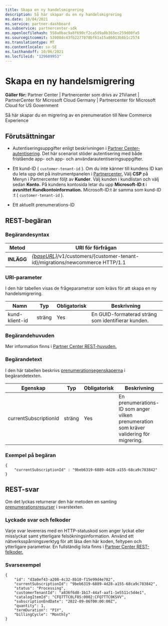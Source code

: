 ```yaml
---
title: Skapa en ny handelsmigrering
description: Så här skapar du en ny handelsmigrering
ms.date: 10/04/2021
ms.service: partner-dashboard
ms.subservice: partnercenter-sdk
ms.openlocfilehash: 558a0bac9a8f690cf2ca5d9a0b365ec259d00fa5
ms.sourcegitcommit: 53980dc43fb2277878bf61a15a86013b8b1c2574
ms.translationtype: MT
ms.contentlocale: sv-SE
ms.lasthandoff: 10/06/2021
ms.locfileid: "129609953"
---
```

#  <a name="create-a-new-commerce-migration"></a>Skapa en ny handelsmigrering

**Gäller för:** Partner Center | Partnercenter som drivs av 21Vianet | PartnerCenter för Microsoft Cloud Germany | Partnercenter för Microsoft Cloud for US Government

Så här skapar du en migrering av en prenumeration till New Commerce Experience

## <a name="prerequisites"></a>Förutsättningar

- Autentiseringsuppgifter enligt beskrivningen i [Partner Center-autentisering](partner-center-authentication.md). Det här scenariot stöder autentisering med både fristående app- och app- och användarautentiseringsuppgifter.

- Ett kund-ID ( `customer-tenant-id` ). Om du inte känner till kundens ID kan du leta upp det på instrumentpanelen i [Partnercenter.](https://partner.microsoft.com/dashboard) Välj **CSP** på Menyn i Partnercenter följt av **Kunder**. Välj kunden i kundlistan och välj sedan **Konto.** På kundens kontosida letar du upp **Microsoft-ID:t** i **avsnittet Kundkontoinformation.** Microsoft-ID:t är samma som kund-ID :t ( `customer-tenant-id` ).

- Ett aktuellt prenumerations-ID

## <a name="rest-request"></a>REST-begäran

### <a name="request-syntax"></a>Begärandesyntax

| Metod  | URI för förfrågan                                                                                                            |
|---------|------------------------------------------------------------------------------------------------------------------------|
|**INLÄGG** | [*{baseURL}*](partner-center-rest-urls.md)/v1/customers/{customer-tenant-id}/migrations/newcommerce HTTP/1.1           |

### <a name="uri-parameter"></a>URI-parameter

I den här tabellen visas de frågeparametrar som krävs för att skapa en ny handelsmigrering.

| Namn               | Typ   | Obligatorisk | Beskrivning                                           |
|--------------------|--------|----------|-------------------------------------------------------|
| kund-klient-id | sträng | Yes      | En GUID-formaterad sträng som identifierar kunden. |

### <a name="request-headers"></a>Begärandehuvuden

Mer information finns i [Partner Center REST-huvuden.](headers.md)

### <a name="request-body"></a>Begärandetext

I den här tabellen beskrivs [prenumerationsegenskaperna](subscription-resources.md) i begärandetexten.

| Egenskap              | Typ             | Obligatorisk        | Beskrivning |
|-----------------------|------------------|-----------------|-----------------------------------------------------------------------------------------------------------|
| currentSubscriptionId | sträng           | Yes             | En prenumerations-ID som anger vilken prenumeration som kräver validering för migrering.            |

### <a name="request-example"></a>Exempel på begäran

```http
{
    "currentSubscriptionId" : "9beb6319-6889-4d28-a155-68ca9c783842"
}
```

## <a name="rest-response"></a>REST-svar

Om det lyckas returnerar den här metoden en samling [prenumerationsresurser](subscription-resources.md) i svarstexten.

### <a name="response-success-and-error-codes"></a>Lyckade svar och felkoder

Varje svar levereras med en HTTP-statuskod som anger lyckat eller misslyckat samt ytterligare felsökningsinformation. Använd ett nätverksspårningsverktyg för att läsa den här koden, feltypen och ytterligare parametrar. En fullständig lista finns i [Partner Center REST-felkoder.](error-codes.md)

### <a name="response-examples"></a>Svarsexempel

```http
{
    "id": "d3a0ef43-a208-4c32-8b10-f15e99d4e782",
    "currentSubscriptionId": "9beb6319-6889-4d28-a155-68ca9c783842",
    "status": "Processing",
    "customerTenantId": "a836f6d8-1b17-44af-aaf1-1e5511c5d4e1",
    "catalogItemId": "CFQ7TTC0LF8S:0002:CFQ7TTC0KSVV",
    "subscriptionEndDate": "2022-09-06T00:00:00Z",
    "quantity": 1,
    "termDuration": "P1Y",
    "billingCycle": "Monthly"
}
```
